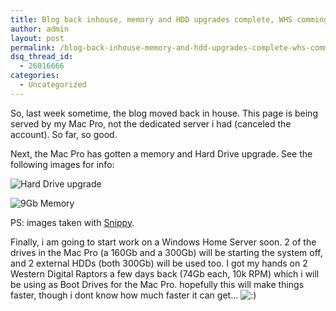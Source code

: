 ```yaml
---
title: Blog back inhouse, memory and HDD upgrades complete, WHS comming soon
author: admin
layout: post
permalink: /blog-back-inhouse-memory-and-hdd-upgrades-complete-whs-comming-soon/
dsq_thread_id:
  - 26016666
categories:
  - Uncategorized
---
```

So, last week sometime, the blog moved back in house. This page is being served by my Mac Pro, not the dedicated server i had (canceled the account). So far, so good.

Next, the Mac Pro has gotten a memory and Hard Drive upgrade. See the following images for info:

![Hard Drive upgrade][1]

![9Gb Memory][2]

PS: images taken with [Snippy][3].

Finally, i am going to start work on a Windows Home Server soon. 2 of the drives in the Mac Pro (a 160Gb and a 300Gb) will be starting the system off, and 2 external HDDs (both 300Gb) will be used too. I got my hands on 2 Western Digital Raptors a few days back (74Gb each, 10k RPM) which i will be using as Boot Drives for the Mac Pro. hopefully this will make things faster, though i dont know how much faster it can get&#8230; <img src="http://blog.lotas-smartman.net/wp-includes/images/smilies/icon_smile.gif" alt=":)" class="wp-smiley" />

 [1]: http://images.lotas-smartman.net/image.ashx?id=727f2e2c-16cc-4006-9c0d-0146c5a5a878
 [2]: http://images.lotas-smartman.net/image.ashx?id=a2718d78-ef03-4053-9c9d-0a91f4ad5d60
 [3]: http://www.bhelpuri.net/Snippy